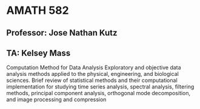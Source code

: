 # AMATH 582 
## Professor: Jose Nathan Kutz
## TA: Kelsey Mass
Computation Method for Data Analysis
Exploratory and objective data analysis methods applied to the physical, engineering, and biological sciences. Brief review of statistical methods and their computational implementation for studying time series analysis, spectral analysis, filtering methods, principal component analysis, orthogonal mode decomposition, and image processing and compression
